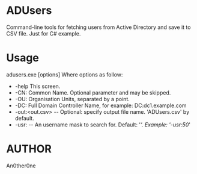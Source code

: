 # ADUsers

Command-line tools for fetching users from Active Directory and save it to CSV file. Just for C# example.

# Usage

adusers.exe [options]
Where options as follow:
* -help  This screen.
* -CN:   Common Name. Optional parameter and may be skipped.
* -OU:   Organisation Units, separated by a point.
* -DC:   Full Domain Controller Name, for example: DC:dc1.example.com
* -out:<out.csv> -- Optional: specify output file name. 'ADUsers.csv' by default.
* -usr:<mask> -- An username mask to search for. Default: '*'. Example: '-usr:50*'

# AUTHOR
   An0ther0ne

